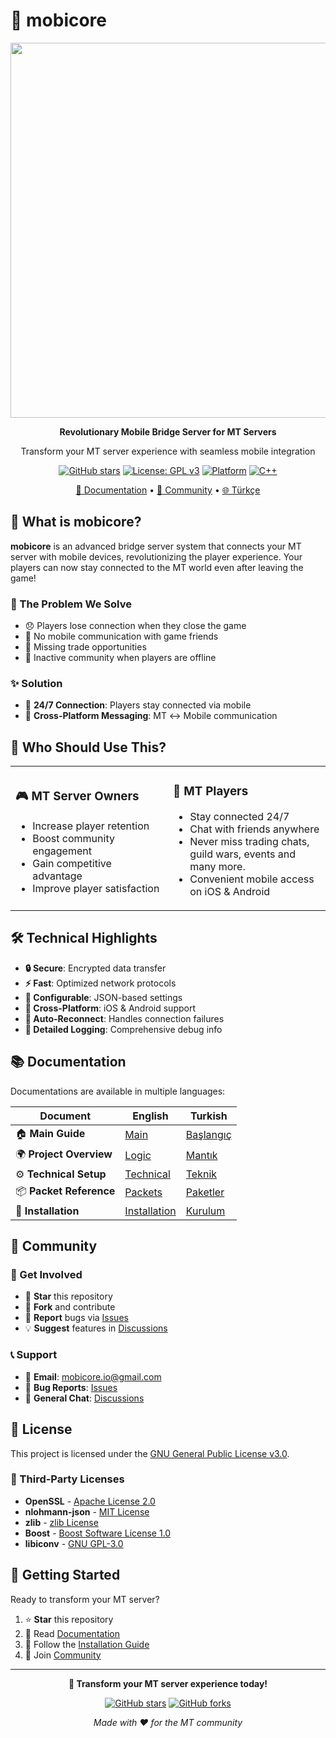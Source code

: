# 🌟 mobicore

<div align="center">

<img src="demo.gif" height="600" />

**Revolutionary Mobile Bridge Server for MT Servers**

Transform your MT server experience with seamless mobile integration

[![GitHub stars](https://img.shields.io/github/stars/fewthinbo/mobicore?style=social)](https://github.com/fewthinbo/mobicore)
[![License: GPL v3](https://img.shields.io/badge/License-GPLv3-blue.svg)](https://www.gnu.org/licenses/gpl-3.0)
[![Platform](https://img.shields.io/badge/Platform-FreeBSD-red)](https://www.freebsd.org/)
[![C++](https://img.shields.io/badge/C%2B%2B-17-00599C.svg)](https://isocpp.org/)

[📖 Documentation](README/en.md) • [💬 Community](#-community) • [🌐 Türkçe](README/tr.md)

</div>

## 🚀 What is mobicore?

**mobicore** is an advanced bridge server system that connects your MT server with mobile devices, revolutionizing the player experience. Your players can now stay connected to the MT world even after leaving the game!

### 🎯 The Problem We Solve

- 😞 Players lose connection when they close the game
- 📱 No mobile communication with game friends
- 🏪 Missing trade opportunities
- 👥 Inactive community when players are offline

### ✨ Solution

- 🔄 **24/7 Connection**: Players stay connected via mobile
- 💬 **Cross-Platform Messaging**: MT ↔ Mobile communication

## 🎯 Who Should Use This?

<table>
<tr>
<td width="50%">

### 🎮 **MT Server Owners**
- Increase player retention
- Boost community engagement
- Gain competitive advantage
- Improve player satisfaction

</td>
<td width="50%">

### 👥 **MT Players**
- Stay connected 24/7
- Chat with friends anywhere
- Never miss trading chats, guild wars, events and many more.
- Convenient mobile access on iOS & Android

</td>
</tr>
</table>

## 🛠️ Technical Highlights

- **🔒 Secure**: Encrypted data transfer
- **⚡ Fast**: Optimized network protocols
- **🔧 Configurable**: JSON-based settings
- **📱 Cross-Platform**: iOS & Android support
- **🔄 Auto-Reconnect**: Handles connection failures
- **📝 Detailed Logging**: Comprehensive debug info

## 📚 Documentation

Documentations are available in multiple languages:

| Document | English | Turkish |
|----------|---------|---------|
| 🏠 **Main Guide** | [Main](README/en.md) | [Başlangıç](README/tr.md) |
| 🌍 **Project Overview** | [Logic](README/docs/logic_en.md) | [Mantık](README/docs/logic_tr.md) |
| ⚙️ **Technical Setup** | [Technical](README/docs/tech_en.md) | [Teknik](README/docs/tech_tr.md) |
| 📦 **Packet Reference** | [Packets](README/docs/packets_en.md) | [Paketler](README/docs/packets_tr.md) |
| 🔧 **Installation** | [Installation](README/docs/this_en.md) | [Kurulum](README/docs/this_tr.md) |

## 💬 Community

### 🤝 Get Involved
- 🌟 **Star** this repository
- 🍴 **Fork** and contribute
- 🐛 **Report** bugs via [Issues](https://github.com/fewthinbo/mobicore/issues)
- 💡 **Suggest** features in [Discussions](https://github.com/fewthinbo/mobicore/discussions)

### 📞 Support
- 📧 **Email**: mobicore.io@gmail.com
- 🐛 **Bug Reports**: [Issues](https://github.com/fewthinbo/mobicore/issues)
- 💬 **General Chat**: [Discussions](https://github.com/fewthinbo/mobicore/discussions)


## 📄 License

This project is licensed under the [GNU General Public License v3.0](LICENSE).

### 🔗 Third-Party Licenses
- **OpenSSL** - [Apache License 2.0](https://www.apache.org/licenses/LICENSE-2.0)
- **nlohmann-json** - [MIT License](https://opensource.org/licenses/MIT)
- **zlib** - [zlib License](https://zlib.net/zlib_license.html)
- **Boost** - [Boost Software License 1.0](https://www.boost.org/LICENSE_1_0.txt)
- **libiconv** - [GNU GPL-3.0](https://www.gnu.org/licenses/gpl-3.0.html)

## 🎉 Getting Started

Ready to transform your MT server? 

1. ⭐ **Star** this repository
2. 📖 Read [Documentation](README/en.md)
3. 🚀 Follow the [Installation Guide](README/docs/this_en.md)
4. 💬 Join [Community](https://github.com/fewthinbo/mobicore/discussions)

---

<div align="center">

**🌟 Transform your MT server experience today!**

[![GitHub stars](https://img.shields.io/github/stars/fewthinbo/mobicore?style=social)](https://github.com/fewthinbo/mobicore)
[![GitHub forks](https://img.shields.io/github/forks/fewthinbo/mobicore?style=social)](https://github.com/fewthinbo/mobicore)

*Made with ❤️ for the MT community*

</div> 
